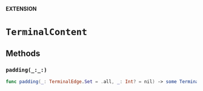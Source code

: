 **EXTENSION**

# `TerminalContent`

## Methods
### `padding(_:_:)`

```swift
func padding(_: TerminalEdge.Set = .all, _: Int? = nil) -> some TerminalContent
```
